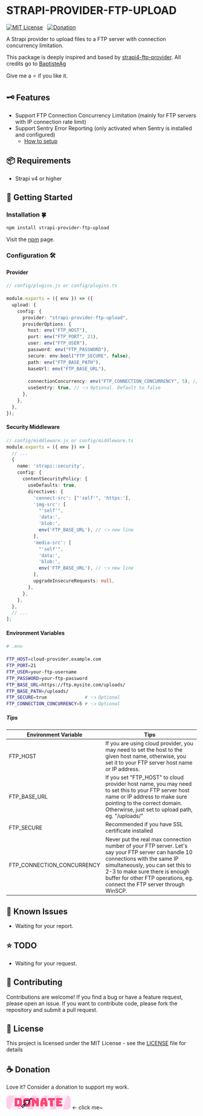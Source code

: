# STRAPI-PROVIDER-FTP-UPLOAD

[![MIT License](https://img.shields.io/badge/License-MIT-green.svg)](LICENSE)&nbsp;&nbsp;&nbsp;[![Donation](https://img.shields.io/static/v1?label=Donation&message=❤️&style=social)](https://github.com/soranoo/Donation)

A Strapi provider to upload files to a FTP server with connection concurrency limitation.

This package is deeply inspired and based by [strapi4-ftp-provider](https://github.com/BaptisteAg/strapi4-ftp-provider). All credits go to [BaptisteAg](https://github.com/BaptisteAg)

Give me a ⭐ if you like it.

## 🗝️ Features

- Support FTP Connection Concurrency Limitation (mainly for FTP servers with IP connection rate limit)
- Support Sentry Error Reporting (only activated when Sentry is installed and configured) 
  - [How to setup](https://market.strapi.io/plugins/@strapi-plugin-sentry)

## 📦 Requirements

- Strapi v4 or higher

## 🚀 Getting Started

### Installation 🍀

```bash
npm install strapi-provider-ftp-upload
```

Visit the [npm](https://www.npmjs.com/package/strapi-provider-ftp-upload) page.

### Configuration 🛠️

#### Provider
```typescript
// config/plugins.js or config/plugins.ts

module.exports = ({ env }) => ({
  upload: {
    config: {
      provider: "strapi-provider-ftp-upload",
      providerOptions: {
        host: env("FTP_HOST"),
        port: env("FTP_PORT", 21),
        user: env("FTP_USER"),
        password: env("FTP_PASSWORD"),
        secure: env.bool("FTP_SECURE", false),
        path: env("FTP_BASE_PATH"),
        baseUrl: env("FTP_BASE_URL"),

        connectionConcurrency: env("FTP_CONNECTION_CONCURRENCY", 5), // 👈 Optional. Default to 5
        useSentry: true, // 👈 Optional. Default to false
      },
    },
  },
});
```
#### Security Middleware
```typescript
// config/middleware.js or config/middleware.ts
module.exports = ({ env }) => [
  // ...
  {
    name: 'strapi::security',
    config: {
      contentSecurityPolicy: {
        useDefaults: true,
        directives: {
          'connect-src': ["'self'", 'https:'],
          'img-src': [
            "'self'",
            'data:',
            'blob:',
            env('FTP_BASE_URL'), // 👈 new line
          ],
          'media-src': [
            "'self'",
            'data:',
            'blob:',
            env('FTP_BASE_URL'), // 👈 new line
          ],
          upgradeInsecureRequests: null,
        },
      },
    },
  },
  // ...
];
```

#### Environment Variables
```bash
# .env

FTP_HOST=cloud-provider.example.com
FTP_PORT=21
FTP_USER=your-ftp-username
FTP_PASSWORD=your-ftp-password
FTP_BASE_URL=https://ftp.mysite.com/uploads/
FTP_BASE_PATH=/uploads/
FTP_SECURE=true              # 👈 Optional
FTP_CONNECTION_CONCURRENCY=5 # 👈 Optional
```

##### Tips
| Environment Variable | Tips |
| -------------------- | ---- |
| FTP_HOST             | If you are using cloud provider, you may need to set the host to the given host name, otherwise, you set it to your FTP server host name or IP address. |
| FTP_BASE_URL         | If you set "FTP_HOST" to cloud provider host name, you may need to set this to your FTP server host name or IP address to make sure pointing to the correct domain. Otherwirse, just set to upload path, eg. "/uploads/"|
| FTP_SECURE           | Recommended if you have SSL certificate installed |
| FTP_CONNECTION_CONCURRENCY | Never put the real max connection number of your FTP server. Let's say your FTP server can handle 10 connections with the same IP simultaneously, you can set this to 2-3 to make sure there is enough buffer for other FTP operations, eg. connect the FTP server through WinSCP. |

## 🐛 Known Issues

- Waiting for your report.

## ⭐ TODO

- Waiting for your request.

## 🤝 Contributing

Contributions are welcome! If you find a bug or have a feature request, please open an issue. If you want to contribute code, please fork the repository and submit a pull request.

## 📝 License

This project is licensed under the MIT License - see the [LICENSE](LICENSE) file for details

## ☕ Donation

Love it? Consider a donation to support my work.

[!["Donation"](https://raw.githubusercontent.com/soranoo/Donation/main/resources/image/DonateBtn.png)](https://github.com/soranoo/Donation) <- click me~

